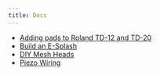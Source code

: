 ```yaml
---
title: Docs
---
```

* [Adding pads to Roland TD-12 and TD-20](/adding_pads/)
* [Build an E-Splash](/esplash/)
* [DIY Mesh Heads](/mesh_heads/)
* [Piezo Wiring](/piezo_wiring/)
